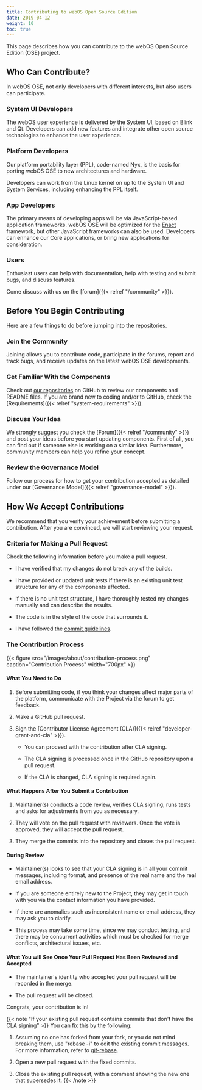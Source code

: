 ```yaml
---
title: Contributing to webOS Open Source Edition
date: 2019-04-12
weight: 10
toc: true
---
```


This page describes how you can contribute to the webOS Open Source Edition (OSE) project.

## Who Can Contribute?

In webOS OSE, not only developers with different interests, but also users can participate.

### System UI Developers

The webOS user experience is delivered by the System UI, based on Blink and Qt. Developers can add new features and integrate other open source technologies to enhance the user experience.

### Platform Developers

Our platform portability layer (PPL), code-named Nyx, is the basis for porting webOS OSE to new architectures and hardware.

Developers can work from the Linux kernel on up to the System UI and System Services, including enhancing the PPL itself.

### App Developers

The primary means of developing apps will be via JavaScript-based application frameworks. webOS OSE will be optimized for the [Enact](http://enactjs.com) framework, but other JavaScript frameworks can also be used. Developers can enhance our Core applications, or bring new applications for consideration.

### Users

Enthusiast users can help with documentation, help with testing and submit bugs, and discuss features.

Come discuss with us on the [forum]({{< relref "/community" >}}).

## Before You Begin Contributing

Here are a few things to do before jumping into the repositories.

### Join the Community

Joining allows you to contribute code, participate in the forums, report and track bugs, and receive updates on the latest webOS OSE developments.

### Get Familiar With the Components

Check out [our repositories](https://github.com/webosose) on GitHub to review our components and README files. If you are brand new to coding and/or to GitHub, check the [Requirements]({{< relref "system-requirements" >}}).

### Discuss Your Idea

We strongly suggest you check the [Forum]({{< relref "/community" >}}) and post your ideas before you start updating components. First of all, you can find out if someone else is working on a similar idea. Furthermore, community members can help you refine your concept.

### Review the Governance Model

Follow our process for how to get your contribution accepted as detailed under our [Governance Model]({{< relref "governance-model" >}}).

## How We Accept Contributions

We recommend that you verify your achievement before submitting a contribution. After you are convinced, we will start reviewing your request.

### Criteria for Making a Pull Request

Check the following information before you make a pull request.

  - I have verified that my changes do not break any of the builds.

  - I have provided or updated unit tests if there is an existing unit test structure for any of the components affected.

  - If there is no unit test structure, I have thoroughly tested my changes manually and can describe the results.

  - The code is in the style of the code that surrounds it.

  - I have followed the [commit guidelines](https://git-scm.com/book/en/v2/Distributed-Git-Contributing-to-a-Project#Commit-Guidelines).

### The Contribution Process

{{< figure src="/images/about/contribution-process.png" caption="Contribution Process" width="700px" >}}

#### What You Need to Do

1.  Before submitting code, if you think your changes affect major parts of the platform, communicate with the Project via the forum to get feedback.

2.  Make a GitHub pull request.

3.  Sign the [Contributor License Agreement (CLA)]({{< relref "developer-grant-and-cla" >}}).

      - You can proceed with the contribution after CLA signing.

      - The CLA signing is processed once in the GitHub repository upon a pull request.

      - If the CLA is changed, CLA signing is required again.

#### What Happens After You Submit a Contribution

1.  Maintainer(s) conducts a code review, verifies CLA signing, runs tests and asks for adjustments from you as necessary.

2.  They will vote on the pull request with reviewers. Once the vote is approved, they will accept the pull request.

3.  They merge the commits into the repository and closes the pull request.

#### During Review

  - Maintainer(s) looks to see that your CLA signing is in all your commit messages, including format, and presence of the real name and the real email address.

  - If you are someone entirely new to the Project, they may get in touch with you via the contact information you have provided.

  - If there are anomalies such as inconsistent name or email address, they may ask you to clarify.

  - This process may take some time, since we may conduct testing, and there may be concurrent activities which must be checked for merge conflicts, architectural issues, etc.

#### What You will See Once Your Pull Request Has Been Reviewed and Accepted

  - The maintainer's identity who accepted your pull request will be recorded in the merge.

  - The pull request will be closed.

Congrats, your contribution is in!

{{< note "If your existing pull request contains commits that don't have the CLA signing" >}}
You can fix this by the following:

1.  Assuming no one has forked from your fork, or you do not mind breaking them, use "rebase -i" to edit the existing commit messages. For more information, refer to [git-rebase](https://git-scm.com/docs/git-rebase).

2.  Open a new pull request with the fixed commits.

3.  Close the existing pull request, with a comment showing the new one that supersedes it.
{{< /note >}}
